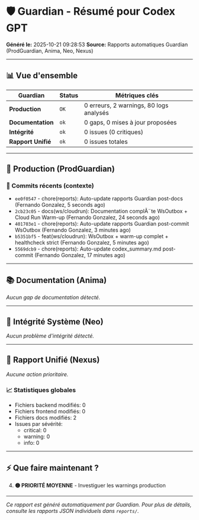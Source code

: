 # 🛡️ Guardian - Résumé pour Codex GPT

**Généré le:** 2025-10-21 09:28:53
**Source:** Rapports automatiques Guardian (ProdGuardian, Anima, Neo, Nexus)

---

## 📊 Vue d'ensemble

| Guardian | Status | Métriques clés |
|----------|--------|----------------|
| **Production** | `OK` | 0 erreurs, 2 warnings, 80 logs analysés |
| **Documentation** | `ok` | 0 gaps, 0 mises à jour proposées |
| **Intégrité** | `ok` | 0 issues (0 critiques) |
| **Rapport Unifié** | `ok` | 0 issues totales |

---

## 🔴 Production (ProdGuardian)

### 📝 Commits récents (contexte)

- `ee0f0547` - chore(reports): Auto-update rapports Guardian post-docs (Fernando Gonzalez, 5 seconds ago)
- `2cb23c05` - docs(ws/cloudrun): Documentation complÃ¨te WsOutbox + Cloud Run Warm-up (Fernando Gonzalez, 24 seconds ago)
- `401703e1` - chore(reports): Auto-update rapports Guardian post-commit WsOutbox (Fernando Gonzalez, 3 minutes ago)
- `b5351bf5` - feat(ws/cloudrun): WsOutbox + warm-up complet + healthcheck strict (Fernando Gonzalez, 5 minutes ago)
- `5569dcb9` - chore(reports): Auto-update codex_summary.md post-commit (Fernando Gonzalez, 17 minutes ago)

---

## 📚 Documentation (Anima)

*Aucun gap de documentation détecté.*

---

## 🔐 Intégrité Système (Neo)

*Aucun problème d'intégrité détecté.*

---

## 🎯 Rapport Unifié (Nexus)

*Aucune action prioritaire.*

### 📈 Statistiques globales

- Fichiers backend modifiés: 0
- Fichiers frontend modifiés: 0
- Fichiers docs modifiés: 2
- Issues par sévérité:
  - critical: 0
  - warning: 0
  - info: 0

---

## ⚡ Que faire maintenant ?

4. **🟡 PRIORITÉ MOYENNE** - Investiguer les warnings production

---

*Ce rapport est généré automatiquement par Guardian. Pour plus de détails, consulte les rapports JSON individuels dans `reports/`.*
